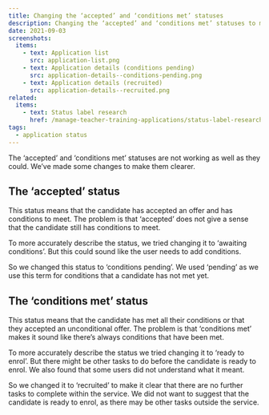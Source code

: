 ```yaml
---
title: Changing the ‘accepted’ and ‘conditions met’ statuses
description: Changing the ‘accepted’ and ‘conditions met’ statuses to make them clearer
date: 2021-09-03
screenshots:
  items:
    - text: Application list
      src: application-list.png
    - text: Application details (conditions pending)
      src: application-details--conditions-pending.png
    - text: Application details (recruited)
      src: application-details--recruited.png
related:
  items:
    - text: Status label research
      href: /manage-teacher-training-applications/status-label-research/
tags:
  - application status
---
```


The ‘accepted’ and ‘conditions met’ statuses are not working as well as they could. We’ve made some changes to make them clearer.

## The ‘accepted’ status

This status means that the candidate has accepted an offer and has conditions to meet. The problem is that ‘accepted’ does not give a sense that the candidate still has conditions to meet.

To more accurately describe the status, we tried changing it to ‘awaiting conditions’. But this could sound like the user needs to add conditions.

So we changed this status to ‘conditions pending’. We used ‘pending’ as we use this term for conditions that a candidate has not met yet.

## The ‘conditions met’ status

This status means that the candidate has met all their conditions or that they accepted an unconditional offer. The problem is that ‘conditions met’ makes it sound like there’s always conditions that have been met.

To more accurately describe the status we tried changing it to ‘ready to enrol’. But there might be other tasks to do before the candidate is ready to enrol. We also found that some users did not understand what it meant.

So we changed it to ‘recruited’ to make it clear that there are no further tasks to complete within the service. We did not want to suggest that the candidate is ready to enrol, as there may be other tasks outside the service.
